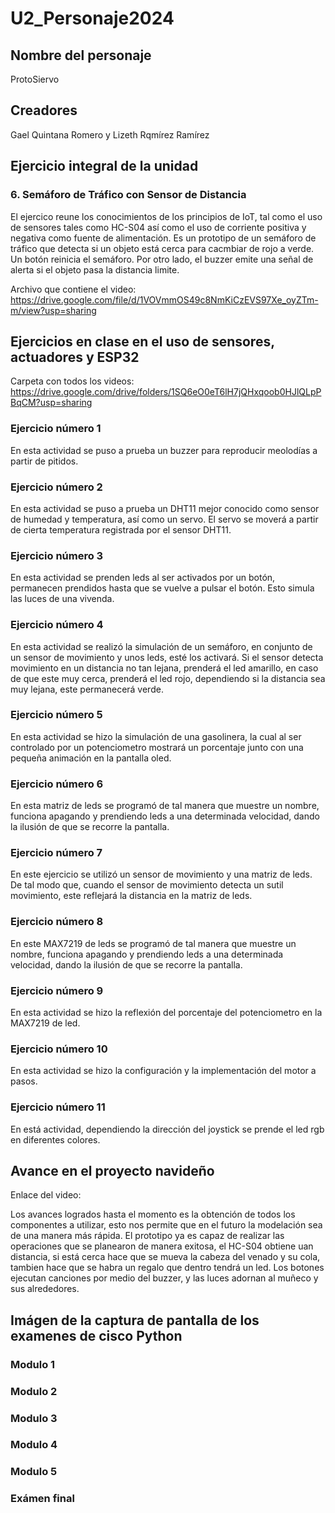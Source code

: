 # U2_Personaje2024

## Nombre del personaje
ProtoSiervo


## Creadores
Gael Quintana Romero y Lizeth Rqmírez Ramírez


## Ejercicio integral de la unidad
### 6. Semáforo de Tráfico con Sensor de Distancia
El ejercico reune los conocimientos de los principios de IoT, tal como el uso de sensores
tales como HC-S04 así como el uso de corriente positiva y negativa como fuente de alimentación.
Es un prototipo de un semáforo de tráfico que detecta si un objeto está cerca para cacmbiar de 
rojo a verde. Un botón reinicia el semáforo. Por otro lado, el buzzer emite una señal de alerta
si el objeto pasa la distancia limite.

Archivo que contiene el video: 
https://drive.google.com/file/d/1VOVmmOS49c8NmKiCzEVS97Xe_oyZTm-m/view?usp=sharing



## Ejercicios en clase en el uso de sensores, actuadores y ESP32

Carpeta con todos los videos:
https://drive.google.com/drive/folders/1SQ6eO0eT6lH7jQHxqoob0HJlQLpPBqCM?usp=sharing

### Ejercicio número 1
En esta actividad se puso a prueba un buzzer para reproducir meolodías a partir de pitidos.

### Ejercicio número 2
En esta actividad se puso a prueba un DHT11 mejor conocido como sensor de humedad y
temperatura, así como un servo. El servo se moverá a partir de cierta temperatura 
registrada por el sensor DHT11. 

### Ejercicio número 3
En esta actividad se prenden leds al ser activados por un botón, permanecen prendidos hasta que
se vuelve a pulsar el botón. Esto simula las luces de una vivenda.

### Ejercicio número 4
En esta actividad se realizó la simulación de un semáforo, en conjunto de un sensor de 
movimiento y unos leds, esté los activará. Si el sensor detecta movimiento en un distancia
no tan lejana, prenderá el led amarillo, en caso de que este muy cerca, prenderá el led rojo,
dependiendo si la distancia sea muy lejana, este permanecerá verde.

### Ejercicio número 5
En esta actividad se hizo la simulación de una gasolinera, la cual al ser controlado por
un potenciometro mostrará un porcentaje junto con una pequeña animación en la pantalla oled. 

### Ejercicio número 6
En esta matriz de leds se programó de tal manera que muestre un nombre, funciona apagando y
prendiendo leds a una determinada velocidad, dando la ilusión  de que se recorre la pantalla.

### Ejercicio número 7
En este ejercicio se utilizó un sensor de movimiento y una matriz de leds. De tal modo que,
cuando el sensor de movimiento detecta un sutil movimiento, este reflejará la distancia en
la matriz de leds.

### Ejercicio número 8
En este MAX7219 de leds se programó de tal manera que muestre un nombre, funciona apagando y
prendiendo leds a una determinada velocidad, dando la ilusión  de que se recorre la pantalla.

### Ejercicio número 9
En esta actividad se hizo la reflexión del porcentaje del potenciometro en la MAX7219 de led.

### Ejercicio número 10
En esta actividad se hizo la configuración y la implementación del motor a pasos.

### Ejercicio número 11
En está actividad, dependiendo la dirección del joystick se prende el led rgb en diferentes
colores.

## Avance en el proyecto navideño
Enlace del video:

Los avances logrados hasta el momento es la obtención de todos los componentes a utilizar,
esto nos permite que en el futuro la modelación sea de una manera más rápida. El prototipo
ya es capaz de realizar las operaciones que se planearon de manera exitosa, el HC-S04 
obtiene uan distancia, si está cerca hace que se mueva la cabeza del venado y su cola, 
tambien hace que se habra un regalo que dentro tendrá un led. Los botones ejecutan canciones
por medio del buzzer, y las luces adornan al muñeco y sus alrededores.

## Imágen de la captura de pantalla de los examenes de cisco Python
### Modulo 1
### Modulo 2
### Modulo 3
### Modulo 4
### Modulo 5
### Exámen final
